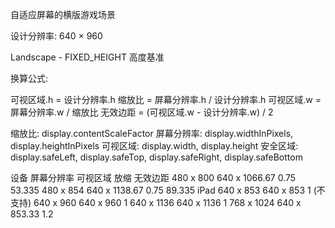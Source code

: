 自适应屏幕的横版游戏场景

设计分辨率: 640 × 960

Landscape - FIXED_HEIGHT 高度基准

换算公式:

可视区域.h = 设计分辨率.h
缩放比 = 屏幕分辨率.h / 设计分辨率.h
可视区域.w = 屏幕分辨率.w / 缩放比
无效边距 = (可视区域.w - 设计分辨率.w) / 2

缩放比:      display.contentScaleFactor
屏幕分辨率:  display.widthInPixels, display.heightInPixels
可视区域:    display.width, display.height
安全区域:    display.safeLeft, display.safeTop, display.safeRight, display.safeBottom


设备    屏幕分辨率    可视区域      放缩      无效边距
        480 x 800     640 x 1066.67   0.75      53.335
        480 x 854     640 x 1138.67   0.75      89.335
iPad    640 x 853     640 x 853       1                 (不支持)
        640 x 960     640 x 960       1
        640 x 1136    640 x 1136      1
        768 x 1024    640 x 853.33    1.2

